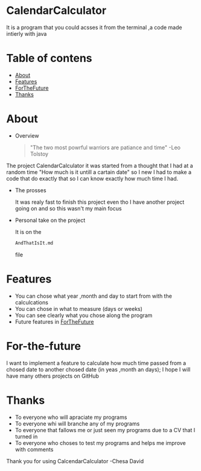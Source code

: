 # CalendarCalculator 
It is a program that you could acsses it from the terminal ,a code made intierly with java 
# Table of contens
- [About](#About)
- [Features](#Features)
- [ForTheFuture](#For-the-future)
- [Thanks](#Thanks)

# About
- Overview
    >"The two most powrful warriors are patiance and time" -Leo Tolstoy

The project CalendarCalculator it was started from a thought that I had at a random time
"How much is it untill a cartain date" so I new I had to make a code that do exactly that 
so I can know exactly how much time I had.
- The prosses

    It was realy fast to finish this project even tho I have another project going on and so this wasn't my main focus
- Personal take on the project

    It is on the 
    ````bash
    AndThatIsIt.md
    `````
    file

# Features
- You can chose what year ,month and day to start from with the calculcations
- You can chose in what to measure (days or weeks)
- You can see clearly what you chose along the program
- Future features in [ForTheFuture](#For-the-future)

# For-the-future
I want to implement a feature to calculate how much time passed from a chosed date to another chosed date
(in yeas ,month an days);
I hope I will have many others projects on GitHub

# Thanks
- To everyone who will apraciate my programs 
- To everyone whi will branche any of my programs
- To everyone that fallows me or just seen my programs due to a CV that I turned in
- To everyone who choses to test my programs and helps me improve with comments

Thank you for using CalcendarCalculator
-Chesa David